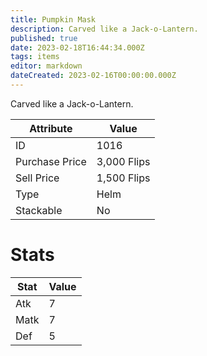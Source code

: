 ```yaml
---
title: Pumpkin Mask
description: Carved like a Jack-o-Lantern.
published: true
date: 2023-02-18T16:44:34.000Z
tags: items
editor: markdown
dateCreated: 2023-02-16T00:00:00.000Z
---
```


Carved like a Jack-o-Lantern.

|Attribute|Value|
|-|-|
|ID|1016|
|Purchase Price|3,000 Flips|
|Sell Price|1,500 Flips|
|Type|Helm|
|Stackable|No|

# Stats
|Stat|Value|
|-|-|
|Atk|7|
|Matk|7|
|Def|5|
